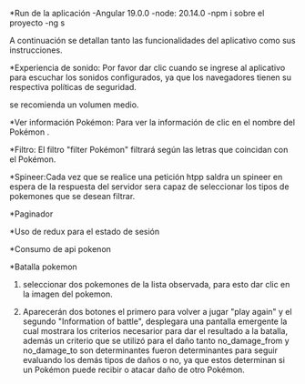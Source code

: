*Run de la aplicación
    -Angular 19.0.0
    -node: 20.14.0
    -npm i sobre el proyecto
    -ng s 



A continuación se detallan tanto las funcionalidades del aplicativo como sus instrucciones.


*Experiencia de sonido: Por favor dar clic cuando se ingrese al aplicativo para escuchar los sonidos configurados,
ya que los navegadores tienen su respectiva políticas de seguridad.

se recomienda un volumen medio.

*Ver información Pokémon: Para ver la información de clic en el nombre del Pokémon .

*Filtro: El filtro "filter Pokémon" filtrará según las letras que coincidan con el Pokémon.

*Spineer:Cada vez que se realice una petición htpp saldra un spineer en espera de la respuesta del servidor
sera capaz de seleccionar los tipos de pokemones que se desean filtrar.

*Paginador

*Uso de redux para el estado de sesión

*Consumo de api pokenon

*Batalla pokemon

1) seleccionar dos pokemones de la lista observada, para esto dar clic en la imagen del pokemon.


2) Aparecerán dos botones el primero para volver a jugar "play again" y el segundo "Information of battle", desplegara una pantalla emergente la cual mostrara los criterios necesarior para dar el resultado a la batalla, además un criterio que se utilizó para el daño tanto no_damage_from y  no_damage_to son determinantes fueron determinantes para seguir evaluando los demás tipos de daños o no, ya que estos determinan si un Pokémon puede recibir o atacar daño de otro Pokémon.




